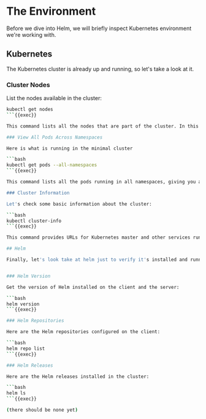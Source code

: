 # The Environment

Before we dive into Helm, we will briefly inspect Kubernetes environment we're working with.

## Kubernetes

The Kubernetes cluster is already up and running, so let's take a look at it.

### Cluster Nodes

List the nodes available in the cluster:

```bash
kubectl get nodes
```{{exec}}

This command lists all the nodes that are part of the cluster. In this case, there is only one node.

### View All Pods Across Namespaces

Here is what is running in the minimal cluster

```bash
kubectl get pods --all-namespaces
```{{exec}}

This command lists all the pods running in all namespaces, giving you a comprehensive view of the cluster's current state.

### Cluster Information

Let's check some basic information about the cluster:

```bash
kubectl cluster-info
```{{exec}}

This command provides URLs for Kubernetes master and other services running in the cluster.

## Helm

Finally, let's look take at helm just to verify it's installed and running.


### Helm Version

Get the version of Helm installed on the client and the server:

```bash
helm version
```{{exec}}

### Helm Repositories

Here are the Helm repositories configured on the client:

```bash
helm repo list
```{{exec}}

### Helm Releases

Here are the Helm releases installed in the cluster:

```bash
helm ls
```{{exec}}

(there should be none yet)